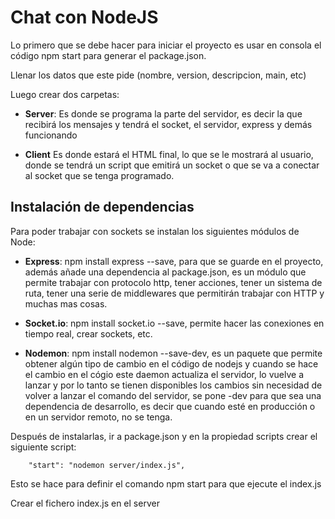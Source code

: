 # Chat con NodeJS

Lo primero que se debe hacer para iniciar el proyecto es usar en consola el código npm start para generar el package.json.

Llenar los datos que este pide (nombre, version, descripcion, main, etc)

Luego crear dos carpetas:

- **Server**: Es donde se programa la parte del servidor, es decir la que recibirá los mensajes y tendrá el socket, el servidor, express y demás funcionando

- **Client** Es donde estará el HTML final, lo que se le mostrará al usuario, donde se tendrá un script que emitirá un socket o que se va a conectar al socket que se tenga programado.

## Instalación de dependencias

Para poder trabajar con sockets se instalan los siguientes módulos de Node:
- **Express**: npm install express --save, para que se guarde en el proyecto, además añade una dependencia al package.json, es un módulo que permite trabajar con protocolo http, tener acciones, tener un sistema de ruta, tener una serie de middlewares que permitirán trabajar con HTTP y muchas mas cosas.

- **Socket.io**: npm install socket.io --save, permite hacer las conexiones en tiempo real, crear sockets, etc.

- **Nodemon**: npm install nodemon --save-dev,  es un paquete que permite obtener algún tipo de cambio en el código de nodejs y cuando se hace el cambio en el cógio este daemon actualiza el servidor, lo vuelve a lanzar y por lo tanto se tienen disponibles los cambios sin necesidad de volver a lanzar el comando del servidor, se pone -dev para que sea una dependencia de desarrollo, es decir que cuando esté en producción o en un servidor remoto, no se tenga.

Después de instalarlas, ir a package.json y en la propiedad scripts crear el siguiente script:

        "start": "nodemon server/index.js",

Esto se hace para definir el comando npm start para que ejecute el index.js

Crear el fichero index.js en el server


